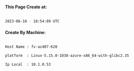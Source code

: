 
   
#### This Page Create at:

```bash

2023-06-10 - 18:54:09 UTC

```

#### Create By Machine:

```bash

Host Name : fv-az407-620

platform  : Linux-5.15.0-1038-azure-x86_64-with-glibc2.35

Ip Local  : 10.1.0.53

```

